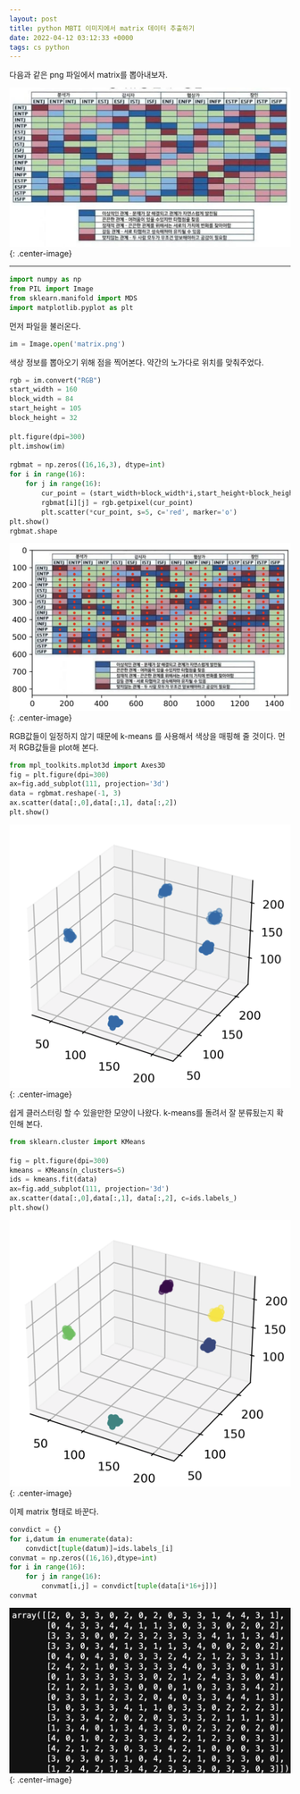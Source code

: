 ```yaml
---
layout: post
title: python MBTI 이미지에서 matrix 데이터 추출하기
date: 2022-04-12 03:12:33 +0000
tags: cs python 
---
```


다음과 같은 png 파일에서 matrix를 뽑아내보자.

![image](/images/2022-04-12-python-mbti-이미지에서-matrix-데이터-추출하기/matrix.png){: .center-image}

---

```python
import numpy as np
from PIL import Image
from sklearn.manifold import MDS
import matplotlib.pyplot as plt
```

먼저 파일을 불러온다.

```python
im = Image.open('matrix.png')
```

색상 정보를 뽑아오기 위해 점을 찍어본다. 약간의 노가다로 위치를 맞춰주었다.

```python
rgb = im.convert("RGB")
start_width = 160
block_width = 84
start_height = 105
block_height = 32

plt.figure(dpi=300)
plt.imshow(im)

rgbmat = np.zeros((16,16,3), dtype=int)
for i in range(16):
    for j in range(16):
        cur_point = (start_width+block_width*i,start_height+block_height*j)
        rgbmat[i][j] = rgb.getpixel(cur_point)
        plt.scatter(*cur_point, s=5, c='red', marker='o')
plt.show()
rgbmat.shape
```

![image](/images/2022-04-12-python-mbti-이미지에서-matrix-데이터-추출하기/608E9FF2-CA7A-44D6-8487-7C50EFC346B1.png){: .center-image}

RGB값들이 일정하지 않기 때문에 k-means 를 사용해서 색상을 매핑해 줄 것이다.
먼저 RGB값들을 plot해 본다.

```python
from mpl_toolkits.mplot3d import Axes3D
fig = plt.figure(dpi=300)
ax=fig.add_subplot(111, projection='3d')
data = rgbmat.reshape(-1, 3)
ax.scatter(data[:,0],data[:,1], data[:,2])
plt.show()
```


![image](/images/2022-04-12-python-mbti-이미지에서-matrix-데이터-추출하기/45BD60A3-5054-4634-AF38-E9657DD9F758.png){: .center-image}

쉽게 클러스터링 할 수 있을만한 모양이 나왔다. k-means를 돌려서 잘 분류됬는지 확인해 본다.

```python
from sklearn.cluster import KMeans

fig = plt.figure(dpi=300)
kmeans = KMeans(n_clusters=5)
ids = kmeans.fit(data)
ax=fig.add_subplot(111, projection='3d')
ax.scatter(data[:,0],data[:,1], data[:,2], c=ids.labels_)
plt.show()
```

![image](/images/2022-04-12-python-mbti-이미지에서-matrix-데이터-추출하기/3CC830FB-187F-4FF1-91DB-5BDC5B424543.png){: .center-image}

이제 matrix 형태로 바꾼다.

```python
convdict = {}
for i,datum in enumerate(data):
    convdict[tuple(datum)]=ids.labels_[i]
convmat = np.zeros((16,16),dtype=int)
for i in range(16):
    for j in range(16):
        convmat[i,j] = convdict[tuple(data[i*16+j])]
convmat
```

![image](/images/2022-04-12-python-mbti-이미지에서-matrix-데이터-추출하기/7B09BD03-54CD-4649-BA5C-E99D53559FE6.png){: .center-image}

